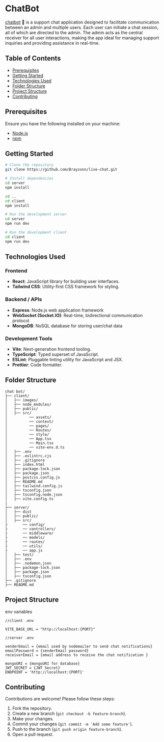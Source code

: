 # ChatBot

[chatbot](#) 🔗 is a support chat application designed to facilitate communication between an admin and multiple users. Each user can initiate a chat session, all of which are directed to the admin. The admin acts as the central receiver for all user interactions, making the app ideal for managing support inquiries and providing assistance in real-time.


## Table of Contents

- [Prerequisites](#Prerequisites)
- [Getting Started](#getting-started)
- [Technologies Used](#technologies-used)
- [Folder Structure](#folder-structure)
- [Project Structure](#Project-structure)
- [Contributing](#Contributing)

## Prerequisites

Ensure you have the following installed on your machine:

- [Node.js](https://nodejs.org/)
- [npm](https://npmjs.com/)


## Getting Started

```bash
# Clone the repository
git clone https://github.com/Brayzonn/live-chat.git

# Install dependencies
cd server
npm install

cd ..
cd client
npm install

# Run the development server
cd server
npm run dev

# Run the development client
cd client
npm run dev

```

## Technologies Used

### Frontend

- **React**: JavaScript library for building user interfaces.
- **Tailwind CSS**: Utility-first CSS framework for styling.


### Backend / APIs

- **Express**: Node.js web application framework
- **WebSocket (Socket.IO)**: Real-time, bidirectional communication protocol 
- **MongoDB**: NoSQL database for storing user/chat data

### Development Tools

- **Vite**: Next-generation frontend tooling.
- **TypeScript**: Typed superset of JavaScript.
- **ESLint**: Pluggable linting utility for JavaScript and JSX.
- **Prettier**: Code formatter.



## Folder Structure

```
chat bot/
├── client/
│   ├── images/
│   ├── node_modules/
│   ├── public/
│   ├── src/
│          ── assets/
│          ── context/
│          ── pages/
│          ── Routes/
│          ── style/
│          ── App.tsx
│          ── Main.tsx
│          ── vite-env.d.ts
│   ├── .env
│   ├── .eslintrc.cjs
│   ├── .gitignore
│   ├── index.html
│   ├── package-lock.json
│   ├── package.json
│   ├── postcss.config.js
│   ├── README.md
│   ├── tailwind.config.js
│   ├── tsconfig.json
│   ├── tsconfig.node.json
│   ├── vite.config.ts
|
├── server/
│   ├── dist
│   ├── public/
│   ├── src/
├       ── config/
├       ── controllers/
├       ── middleware/
├       ── models/
├       ── routes/
├       ── utils/
├       ── app.js
│   ├── test/
│   ├── .env
│   ├── .nodemon.json
│   ├── package-lock.json
│   ├── package.json
│   ├── tsconfig.json
├── .gitignore
├── README.md

```


## Project Structure

env variables

```
//client .env

VITE_BASE_URL = "http://localhost:{PORT}"

```

```
//server .env

senderEmail = {email used by nodemailer to send chat notifications}
emailPassword = {senderEmail password}
receiverEmail = {email address to receive the chat notification }

mongoURI = {mongoURI for database}
JWT_SECRET = {JWT Secret}
ENDPOINT = 'http://localhost:{PORT}'

```


## Contributing

Contributions are welcome! Please follow these steps:

1. Fork the repository.
2. Create a new branch (`git checkout -b feature-branch`).
3. Make your changes.
4. Commit your changes (`git commit -m 'Add some feature'`).
5. Push to the branch (`git push origin feature-branch`).
6. Open a pull request.





